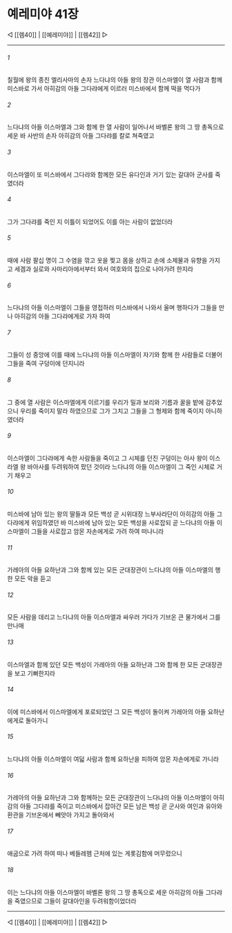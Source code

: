 ﻿# 예레미야 41장

◁ [[렘40]] | [[예레미야]] | [[렘42]] ▷
***

###### 1
칠월에 왕의 종친 엘리사마의 손자 느다냐의 아들 왕의 장관 이스마엘이 열 사람과 함께 미스바로 가서 아히감의 아들 그다랴에게 이르러 미스바에서 함께 떡을 먹다가

###### 2
느다냐의 아들 이스마엘과 그와 함께 한 열 사람이 일어나서 바벨론 왕의 그 땅 총독으로 세운 바 사반의 손자 아히감의 아들 그다랴를 칼로 쳐죽였고

###### 3
이스마엘이 또 미스바에서 그다랴와 함께한 모든 유다인과 거기 있는 갈대아 군사를 죽였더라

###### 4
그가 그다랴를 죽인 지 이틀이 되었어도 이를 아는 사람이 없었더라

###### 5
때에 사람 팔십 명이 그 수염을 깎고 옷을 찢고 몸을 상하고 손에 소제물과 유향을 가지고 세겜과 실로와 사마리아에서부터 와서 여호와의 집으로 나아가려 한지라

###### 6
느다냐의 아들 이스마엘이 그들을 영접하러 미스바에서 나와서 울며 행하다가 그들을 만나 아히감의 아들 그다랴에게로 가자 하여

###### 7
그들이 성 중앙에 이를 때에 느다냐의 아들 이스마엘이 자기와 함께 한 사람들로 더불어 그들을 죽여 구덩이에 던지니라

###### 8
그 중에 열 사람은 이스마엘에게 이르기를 우리가 밀과 보리와 기름과 꿀을 밭에 감추었으니 우리를 죽이지 말라 하였으므로 그가 그치고 그들을 그 형제와 함께 죽이지 아니하였더라

###### 9
이스마엘이 그다랴에게 속한 사람들을 죽이고 그 시체를 던진 구덩이는 아사 왕이 이스라엘 왕 바아사를 두려워하여 팠던 것이라 느다냐의 아들 이스마엘이 그 죽인 시체로 거기 채우고

###### 10
미스바에 남아 있는 왕의 딸들과 모든 백성 곧 시위대장 느부사라단이 아히감의 아들 그다랴에게 위임하였던 바 미스바에 남아 있는 모든 백성을 사로잡되 곧 느다냐의 아들 이스마엘이 그들을 사로잡고 암몬 자손에게로 가려 하여 떠나니라

###### 11
가레아의 아들 요하난과 그와 함께 있는 모든 군대장관이 느다냐의 아들 이스마엘의 행한 모든 악을 듣고

###### 12
모든 사람을 데리고 느다냐의 아들 이스마엘과 싸우러 가다가 기브온 큰 물가에서 그를 만나매

###### 13
이스마엘과 함께 있던 모든 백성이 가레아의 아들 요하난과 그와 함께 한 모든 군대장관을 보고 기뻐한지라

###### 14
이에 미스바에서 이스마엘에게 포로되었던 그 모든 백성이 돌이켜 가레아의 아들 요하난에게로 돌아가니

###### 15
느다냐의 아들 이스마엘이 여덟 사람과 함께 요하난을 피하여 암몬 자손에게로 가니라

###### 16
가레아의 아들 요하난과 그와 함께하는 모든 군대장관이 느다냐의 아들 이스마엘이 아히감의 아들 그다랴를 죽이고 미스바에서 잡아간 모든 남은 백성 곧 군사와 여인과 유아와 환관을 기브온에서 빼앗아 가지고 돌아와서

###### 17
애굽으로 가려 하여 떠나 베들레헴 근처에 있는 게롯김함에 머무렀으니

###### 18
이는 느다냐의 아들 이스마엘이 바벨론 왕의 그 땅 총독으로 세운 아히감의 아들 그다랴을 죽였으므로 그들이 갈대아인을 두려워함이었더라

***
◁ [[렘40]] | [[예레미야]] | [[렘42]] ▷